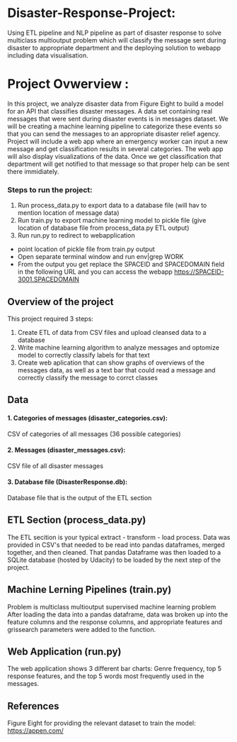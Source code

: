 # Disaster-Response-Project:
Using ETL pipeline and NLP pipeline as part of disaster response to solve multiclass multioutput problem which will classify the message sent during disaster to 
appropriate department and the deploying solution to webapp including data visualisation.

# Project Ovwerview :
In this project, we analyze disaster data from Figure Eight to build a model for an API that classifies disaster messages. A data set containing real messages that were sent during disaster events is in messages dataset. We will be creating a machine learning pipeline to categorize these events so that you can send the messages to an appropriate disaster relief agency.  Project will include a web app where an emergency worker can input a new message and get classification results in several categories. The web app will also display visualizations of the data. Once we get classification that department will get notified to that message so that proper help can be sent there immidiately. 


### Steps to run the project:
1. Run process_data.py to export data to a database file (will hav to mention location of message data)
2. Run train.py to export machine learning model to pickle file (give location of database file from process_data.py ETL output)
3. Run run.py to redirect to webapplication
  - point location of pickle file from train.py output
  - Open separate terminal window and run env|grep WORK
  - From the output you get replace the SPACEID and SPACEDOMAIN field in the following URL and you can access the webapp https://SPACEID-3001.SPACEDOMAIN

## Overview of the project

This project required 3 steps:
  1. Create ETL of data from CSV files and upload cleansed data to a database
  2. Write machine learning algorithm to analyze messages and optomize model to correctly classify labels for that text
  3. Create web aplication that can show graphs of overviews of the messages data, as well as a text bar that could read a message and correctly classify the message to corrct classes

## Data
#### 1. Categories of messages (disaster_categories.csv): 
CSV of categories of all messages (36 possible categories)

#### 2. Messages (disaster_messages.csv):
CSV file of all disaster messages

#### 3. Database file (DisasterResponse.db):
Database file that is the output of the ETL section
  
  
## ETL Section (process_data.py)

The ETL secition is your typical extract - transform - load process. Data was provided in CSV's that needed to be read into pandas dataframes, merged together, and then cleaned. 
That pandas Dataframe was then loaded to a SQLite database (hosted by Udacity) to be loaded by the next step of the project.

## Machine Lerning Pipelines (train.py)
Problem is multiclass multioutput supervised machine learning problem
After loading the data into a pandas dataframe, data was broken up into the feature columns and the response columns, and appropriate features and grissearch parameters were added to the function.

## Web Application (run.py)

The web application shows 3 different bar charts: Genre frequency, top 5 response features, and the top 5 words most frequently used in the messages.

## References
Figure Eight for providing the relevant dataset to train the model: https://appen.com/
